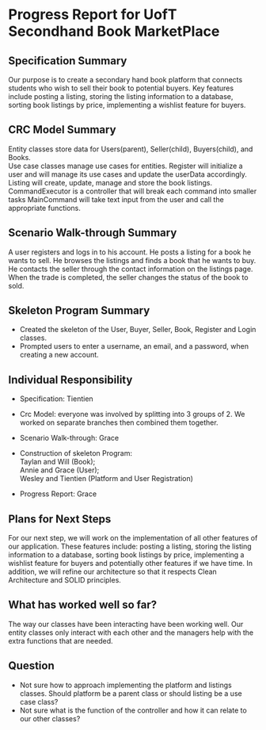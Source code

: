 # Progress Report for UofT Secondhand Book MarketPlace

## Specification Summary
Our purpose is to create a secondary hand book platform that connects students who wish to sell their book to potential
buyers. Key features include posting a listing, storing the listing information to a database, sorting book listings by price, implementing a
wishlist feature for buyers.

## CRC Model Summary
Entity classes store data for Users(parent), Seller(child), Buyers(child), and Books.\
Use case classes manage use cases for entities. Register will initialize a user and will manage its 
use cases and update the userData accordingly. Listing will create, update, manage and store the book listings.
CommandExecutor is a controller that will break each command into smaller tasks
MainCommand will take text input from the user and call the appropriate functions.

## Scenario Walk-through Summary
A user registers and logs in to his account. He posts a listing for a book he wants to sell. He browses the listings and 
finds a book that he wants to buy. He contacts the seller through the contact information on the listings page. When the 
trade is completed, the seller changes the status of the book to sold.

## Skeleton Program Summary
* Created the skeleton of the User, Buyer, Seller, Book, Register and Login classes.
* Prompted users to enter a username, an email, and a password, when creating a new account.

## Individual Responsibility

* Specification: Tientien

* Crc Model: everyone was involved by splitting into 3 groups of 2. We worked on separate branches then combined them together.

* Scenario Walk-through: Grace

* Construction of skeleton Program:\
Taylan and Will (Book);\
Annie and Grace (User);\
Wesley and Tientien (Platform and User Registration)

* Progress Report: Grace

## Plans for Next Steps
For our next step, we will work on the implementation of all other features of our application. These features include:
posting a listing, storing the listing information to a database, sorting book listings by price, implementing a 
wishlist feature for buyers and potentially other features if we have time. In addition, we will refine 
our architecture so that it respects Clean Architecture and SOLID principles.

## What has worked well so far?
The way our classes have been interacting have been working well. Our entity classes only interact with each other and 
the managers help with the extra functions that are needed.

## Question
* Not sure how to approach implementing the platform and listings classes. Should platform be a parent class or should 
listing be a use case class?
* Not sure what is the function of the controller and how it can relate to our other classes?